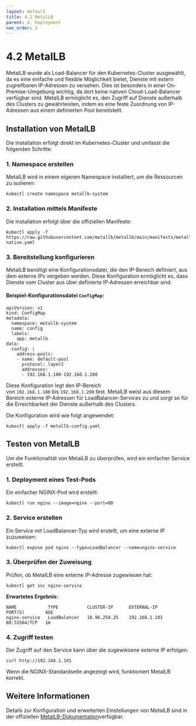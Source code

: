 ```yaml
---
layout: default
title: 4.2 MetalLB
parent: 4. Deployment
nav_order: 2
---
```

# 4.2 MetalLB

MetalLB wurde als Load-Balancer für den Kubernetes-Cluster ausgewählt, da es eine einfache und flexible Möglichkeit bietet, Dienste mit extern zugreifbaren IP-Adressen zu versehen. Dies ist besonders in einer On-Premise-Umgebung wichtig, da dort keine nativen Cloud-Load-Balancer verfügbar sind. MetalLB ermöglicht es, den Zugriff auf Dienste außerhalb des Clusters zu gewährleisten, indem es eine feste Zuordnung von IP-Adressen aus einem definierten Pool bereitstellt.

## Installation von MetalLB

Die Installation erfolgt direkt im Kubernetes-Cluster und umfasst die folgenden Schritte:

### 1. Namespace erstellen

MetalLB wird in einem eigenen Namespace installiert, um die Ressourcen zu isolieren:

```
kubectl create namespace metallb-system
```

### 2. Installation mittels Manifeste

Die Installation erfolgt über die offiziellen Manifeste:

```
kubectl apply -f https://raw.githubusercontent.com/metallb/metallb/main/manifests/metallb-native.yaml
```

### 3. Bereitstellung konfigurieren

MetalLB benötigt eine Konfigurationsdatei, die den IP-Bereich definiert, aus dem externe IPs vergeben werden. Diese Konfiguration ermöglicht es, dass Dienste vom Cluster aus über definierte IP-Adressen erreichbar sind.

#### Beispiel-Konfigurationsdatei `ConfigMap`:

```
apiVersion: v1
kind: ConfigMap
metadata:
  namespace: metallb-system
  name: config
  labels:
    app: metallb
data:
  config: |
    address-pools:
    - name: default-pool
      protocol: layer2
      addresses:
      - 192.168.1.100-192.168.1.200
```

Diese Konfiguration legt den IP-Bereich von `192.168.1.100` bis `192.168.1.200` fest. MetalLB weist aus diesem Bereich externe IP-Adressen für LoadBalancer-Services zu und sorgt so für die Erreichbarkeit der Dienste außerhalb des Clusters.

Die Konfiguration wird wie folgt angewendet:

```
kubectl apply -f metallb-config.yaml
```

## Testen von MetalLB

Um die Funktionalität von MetalLB zu überprüfen, wird ein einfacher Service erstellt.

### 1. Deployment eines Test-Pods

Ein einfacher NGINX-Pod wird erstellt:

```
kubectl run nginx --image=nginx --port=80
```

### 2. Service erstellen

Ein Service mit LoadBalancer-Typ wird erstellt, um eine externe IP zuzuweisen:

```
kubectl expose pod nginx --type=LoadBalancer --name=nginx-service
```

### 3. Überprüfen der Zuweisung

Prüfen, ob MetalLB eine externe IP-Adresse zugewiesen hat:

```
kubectl get svc nginx-service
```

**Erwartetes Ergebnis:**

```
NAME            TYPE           CLUSTER-IP      EXTERNAL-IP      PORT(S)        AGE
nginx-service   LoadBalancer   10.96.250.25    192.168.1.101    80:31564/TCP   1m
```

### 4. Zugriff testen

Der Zugriff auf den Service kann über die zugewiesene externe IP erfolgen:

```
curl http://192.168.1.101
```

Wenn die NGINX-Standardseite angezeigt wird, funktioniert MetalLB korrekt.

## Weitere Informationen

Details zur Konfiguration und erweiterten Einstellungen von MetalLB sind in der offiziellen [MetalLB-Dokumentation](https://metallb.universe.tf/)verfügbar.